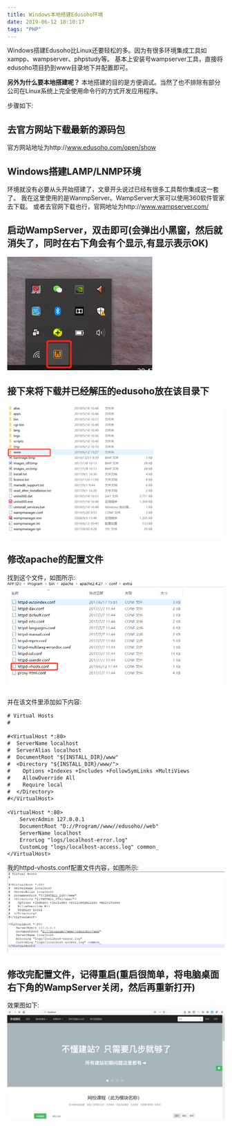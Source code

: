 ```yaml
---
title: Windows本地搭建Edusoho环境
date: 2019-06-12 18:10:17
tags: "PHP"
---
```

Windows搭建Edusoho比Linux还要轻松的多。因为有很多环境集成工具如xampp、wampserver、phpstudy等。
基本上安装号wampserver工具，直接将edusoho项目扔到www目录地下并配置即可。

**另外为什么要本地搭建呢？**
本地搭建的目的是方便调试。当然了也不排除有部分公司在Linux系统上完全使用命令行的方式开发应用程序。

步骤如下:
<!--more-->
## 去官方网站下载最新的源码包
官方网站地址为http://www.edusoho.com/open/show

## Windows搭建LAMP/LNMP环境
环境就没有必要从头开始搭建了，文章开头说过已经有很多工具帮你集成这一套了。
我在这里使用的是WanmpServer。WampServer大家可以使用360软件管家去下载。
或者去官网下载也行，官网地址为http://www.wampserver.com/

## 启动WampServer，双击即可(会弹出小黑窗，然后就消失了，同时在右下角会有个显示,有显示表示OK)
![](Windows本地搭建Edusoho环境/01.png)

## 接下来将下载并已经解压的edusoho放在该目录下
![](Windows本地搭建Edusoho环境/02.png)

## 修改apache的配置文件
找到这个文件，如图所示:
![](Windows本地搭建Edusoho环境/03.png)

并在该文件里添加如下内容:
```
# Virtual Hosts
#

#<VirtualHost *:80>
#  ServerName localhost
#  ServerAlias localhost
#  DocumentRoot "${INSTALL_DIR}/www"
#  <Directory "${INSTALL_DIR}/www/">
#    Options +Indexes +Includes +FollowSymLinks +MultiViews
#    AllowOverride All
#    Require local
#  </Directory>
#</VirtualHost>

<VirtualHost *:80>
    ServerAdmin 127.0.0.1
    DocumentRoot "D://Program//www//edusoho//web"
    ServerName localhost
    ErrorLog "logs/localhost-error.log"
    CustomLog "logs/localhost-access.log" common_
</VirtualHost>

```

我的httpd-vhosts.conf配置文件内容，如图所示:
![](Windows本地搭建Edusoho环境/04.png)

## 修改完配置文件，记得重启(重启很简单，将电脑桌面右下角的WampServer关闭，然后再重新打开)
效果图如下:
![](Windows本地搭建Edusoho环境/05.png)
